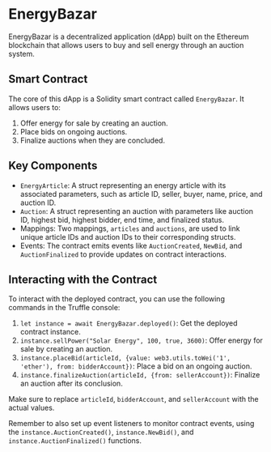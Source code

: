 # EnergyBazar

EnergyBazar is a decentralized application (dApp) built on the Ethereum blockchain that allows users to buy and sell energy through an auction system.

## Smart Contract

The core of this dApp is a Solidity smart contract called `EnergyBazar`. It allows users to:

1. Offer energy for sale by creating an auction.
2. Place bids on ongoing auctions.
3. Finalize auctions when they are concluded.

## Key Components

- `EnergyArticle`: A struct representing an energy article with its associated parameters, such as article ID, seller, buyer, name, price, and auction ID.
- `Auction`: A struct representing an auction with parameters like auction ID, highest bid, highest bidder, end time, and finalized status.
- Mappings: Two mappings, `articles` and `auctions`, are used to link unique article IDs and auction IDs to their corresponding structs.
- Events: The contract emits events like `AuctionCreated`, `NewBid`, and `AuctionFinalized` to provide updates on contract interactions.

## Interacting with the Contract

To interact with the deployed contract, you can use the following commands in the Truffle console:

1. `let instance = await EnergyBazar.deployed()`: Get the deployed contract instance.
2. `instance.sellPower("Solar Energy", 100, true, 3600)`: Offer energy for sale by creating an auction.
3. `instance.placeBid(articleId, {value: web3.utils.toWei('1', 'ether'), from: bidderAccount})`: Place a bid on an ongoing auction.
4. `instance.finalizeAuction(articleId, {from: sellerAccount})`: Finalize an auction after its conclusion.

Make sure to replace `articleId`, `bidderAccount`, and `sellerAccount` with the actual values.

Remember to also set up event listeners to monitor contract events, using the `instance.AuctionCreated()`, `instance.NewBid()`, and `instance.AuctionFinalized()` functions.
